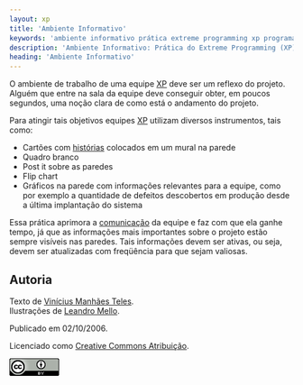 ```yaml
---
layout: xp
title: 'Ambiente Informativo'
keywords: 'ambiente informativo prática extreme programming xp programação extrema'
description: 'Ambiente Informativo: Prática do Extreme Programming (XP)'
heading: 'Ambiente Informativo'
---
```

O ambiente de trabalho de uma equipe [XP][] deve ser um reflexo do projeto. Alguém que entre na sala da equipe deve conseguir obter, em poucos segundos, uma noção clara de como está o andamento do projeto.

Para atingir tais objetivos equipes [XP][] utilizam diversos instrumentos, tais como:  

* Cartões com [histórias][1] colocados em um mural na parede
* Quadro branco
* Post it sobre as paredes
* Flip chart
* Gráficos na parede com informações relevantes para a equipe, como por exemplo a quantidade de defeitos descobertos em produção desde a última implantação do sistema

Essa prática aprimora a	[comunicação][2]   da equipe e faz com que ela ganhe tempo, já que as informações mais importantes sobre o projeto estão sempre visíveis nas paredes. Tais informações devem ser ativas, ou seja, devem ser atualizadas com freqüência para que sejam valiosas.

## Autoria ##

Texto de [Vinícius Manhães Teles][vini].  
Ilustrações de [Leandro Mello][leandro].

Publicado em 02/10/2006.

Licenciado como [Creative Commons Atribuição][cca].

[![CC Atribuição][ccapng]][cca]

[1]:	/xp/praticas/historias
[2]:	/xp/valores/comunicacao
[XP]:	/xp

[vini]:				http://viniciusteles.com.br
[leandro]:          http://improveit.com.br/empresa/leandro
[cca]:              http://creativecommons.org/licenses/by/3.0/deed.pt_BR
[ccapng]:           /images/cc.png